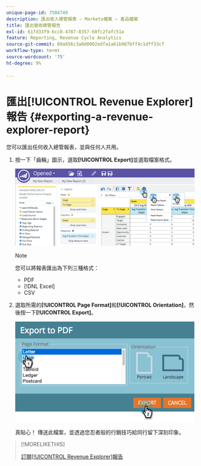 ```yaml
---
unique-page-id: 7504749
description: 匯出收入總管報表 — Marketo檔案 — 產品檔案
title: 匯出營收總管報告
exl-id: 61fd33f9-6cc8-4787-8357-68fc2fafc51a
feature: Reporting, Revenue Cycle Analytics
source-git-commit: 09a656c3a0d0002edfa1a61b987bff4c1dff33cf
workflow-type: tm+mt
source-wordcount: '75'
ht-degree: 9%

---
```


# 匯出[!UICONTROL Revenue Explorer]報告 {#exporting-a-revenue-explorer-report}

您可以匯出任何收入總管報表，並與任何人共用。

1. 按一下「齒輪」圖示，選取&#x200B;**[!UICONTROL Export]**&#x200B;並選取檔案格式。

   ![](assets/image2015-3-26-14-3a2-3a19.png)

   >[!NOTE]
   >
   >您可以將報表匯出為下列三種格式：
   >
   >* PDF
   >* [!DNL Excel]
   >* CSV

1. 選取所需的&#x200B;**[!UICONTROL Page Format]**&#x200B;和&#x200B;**[!UICONTROL Orientation]**，然後按一下&#x200B;**[!UICONTROL Export]**。

   ![](assets/image2015-3-27-16-3a18-3a34.png)

   真貼心！ 傳送此檔案，並透過您忍者般的行銷技巧給同行留下深刻印象。

>[!MORELIKETHIS]
>
>[訂閱[!UICONTROL Revenue Explorer]報告](/help/marketo/product-docs/reporting/revenue-cycle-analytics/revenue-explorer/subscribe-to-a-revenue-explorer-report.md)
